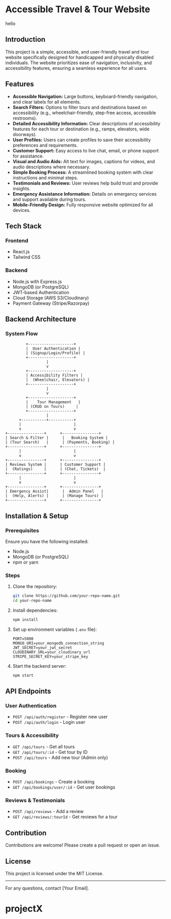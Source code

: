 # Accessible Travel & Tour Website
hello

## Introduction
This project is a simple, accessible, and user-friendly travel and tour website specifically designed for handicapped and physically disabled individuals. The website prioritizes ease of navigation, inclusivity, and accessibility features, ensuring a seamless experience for all users.

## Features
- **Accessible Navigation:** Large buttons, keyboard-friendly navigation, and clear labels for all elements.
- **Search Filters:** Options to filter tours and destinations based on accessibility (e.g., wheelchair-friendly, step-free access, accessible restrooms).
- **Detailed Accessibility Information:** Clear descriptions of accessibility features for each tour or destination (e.g., ramps, elevators, wide doorways).
- **User Profiles:** Users can create profiles to save their accessibility preferences and requirements.
- **Customer Support:** Easy access to live chat, email, or phone support for assistance.
- **Visual and Audio Aids:** Alt text for images, captions for videos, and audio descriptions where necessary.
- **Simple Booking Process:** A streamlined booking system with clear instructions and minimal steps.
- **Testimonials and Reviews:** User reviews help build trust and provide insights.
- **Emergency Assistance Information:** Details on emergency services and support available during tours.
- **Mobile-Friendly Design:** Fully responsive website optimized for all devices.

## Tech Stack
### Frontend
- React.js
- Tailwind CSS

### Backend
- Node.js with Express.js
- MongoDB (or PostgreSQL)
- JWT-based Authentication
- Cloud Storage (AWS S3/Cloudinary)
- Payment Gateway (Stripe/Razorpay)

## Backend Architecture
### System Flow
```
         +--------------------+
         |  User Authentication |
         | (Signup/Login/Profile) |
         +--------------------+
                  |
                  v
         +--------------------+
         | Accessibility Filters |
         |  (Wheelchair, Elevators) |
         +--------------------+
                  |
                  v
         +--------------------+
         |    Tour Management   |
         | (CRUD on Tours)     |
         +--------------------+
                  |
      +-----------+-----------+
      |                       |
      v                       v
+----------------+      +----------------+
| Search & Filter |      |   Booking System |
| (Tour Search)   |      | (Payments, Booking) |
+----------------+      +----------------+
      |                       |
      v                       v
+----------------+      +----------------+
| Reviews System |      | Customer Support |
|  (Ratings)     |      | (Chat, Tickets)  |
+----------------+      +----------------+
      |                       |
      v                       v
+----------------+      +----------------+
| Emergency Assist|      |  Admin Panel   |
|  (Help, Alerts) |      | (Manage Tours) |
+----------------+      +----------------+
```

## Installation & Setup
### Prerequisites
Ensure you have the following installed:
- Node.js
- MongoDB (or PostgreSQL)
- npm or yarn

### Steps
1. Clone the repository:
   ```bash
   git clone https://github.com/your-repo-name.git
   cd your-repo-name
   ```

2. Install dependencies:
   ```bash
   npm install
   ```

3. Set up environment variables (`.env` file):
   ```env
   PORT=5000
   MONGO_URI=your_mongodb_connection_string
   JWT_SECRET=your_jwt_secret
   CLOUDINARY_URL=your_cloudinary_url
   STRIPE_SECRET_KEY=your_stripe_key
   ```

4. Start the backend server:
   ```bash
   npm start
   ```

## API Endpoints
### User Authentication
- `POST /api/auth/register` - Register new user
- `POST /api/auth/login` - Login user

### Tours & Accessibility
- `GET /api/tours` - Get all tours
- `GET /api/tours/:id` - Get tour by ID
- `POST /api/tours` - Add new tour (Admin only)

### Booking
- `POST /api/bookings` - Create a booking
- `GET /api/bookings/user/:id` - Get user bookings

### Reviews & Testimonials
- `POST /api/reviews` - Add a review
- `GET /api/reviews/:tourId` - Get reviews for a tour

## Contribution
Contributions are welcome! Please create a pull request or open an issue.

## License
This project is licensed under the MIT License.

---

For any questions, contact [Your Email].

# projectX

